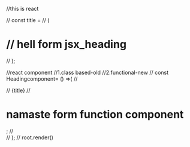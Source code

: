 //this is react



// const title =
// (<h1 id="heading" tabIndex="5">
//     hell form jsx_heading</h1>
// );




//react component
//1.class based-old 
//2.functional-new
// const Headingcomponent= () =>(
//     <div id="container">
//     {title}
//      <h1 className="head">namaste form function component</h1>;
//     </div>
// );
// root.render(<Headingcomponent/>)
